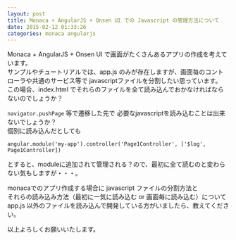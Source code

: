 ```yaml
---
layout: post
title: Monaca + AngularJS + Onsen UI での Javascript の管理方法について
date: 2015-02-12 01:33:26
categories: monaca angularjs
---
```

<p>Monaca + AngularJS + Onsen UI で画面がたくさんあるアプリの作成を考えています。<br>
サンプルやチュートリアルでは、app.js のみが存在しますが、画面毎のコントローラや共通のサービス等で javascriptファイルを分割したい思っています。<br>
この場合、index.html でそれらのファイルを全て読み込んでおかなければならないのでしょうか？</p>

<p><code>navigator.pushPage</code> 等で遷移した先で 必要なjavascriptを読み込むことは出来ないでしょうか？<br>
個別に読み込んだとしても</p>

```
angular.module('my-app').controller('Page1Controller', ['$log', Page1Controller])
```

<p>とすると、moduleに追加されて管理される？ので、最初に全て読むのと変わらない気もしますが・・・。</p>

<p>monacaでのアプリ作成する場合に javascript ファイルの分割方法と<br>
それらの読み込み方法（最初に一気に読み込む or 画面毎に読み込む）について<br>
app.js 以外のファイルを読み込んで開発している方がいましたら、教えてください。</p>

<p>以上よろしくお願いいたします。</p>
